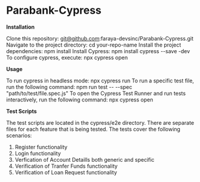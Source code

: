 # Parabank-Cypress
**Installation**

Clone this repository: git@github.com:faraya-devsinc/Parabank-Cypress.git
Navigate to the project directory: cd your-repo-name
Install the project dependencies: npm install
Install Cypress: npm install cypress --save -dev
To configure cypress, execute: npx cypress open


**Usage**

To run cypress in headless mode: npx cypress run
To run a specific test file, run the following command: npm run test -- --spec "path/to/test/file.spec.js"
To open the Cypress Test Runner and run tests interactively, run the following command: npx cypress open

**Test Scripts**

The test scripts are located in the cypress/e2e directory. There are separate files for each feature that is being tested. The tests cover the following scenarios:

1. Register functionality
2. Login functionality
3. Verfication of Account Detaills both generic and specific
4. Verification of Tranfer Funds functionality
5. Verification of Loan Request functionality
